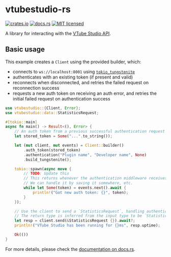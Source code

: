 # vtubestudio-rs

[![crates.io](https://img.shields.io/crates/v/vtubestudio.svg)](https://crates.io/crates/vtubestudio)
[![docs.rs](https://docs.rs/vtubestudio/badge.svg)](https://docs.rs/vtubestudio)
[![MIT licensed](https://img.shields.io/badge/license-MIT-blue.svg)](./LICENSE)

A library for interacting with the [VTube Studio API].

[VTube Studio API]: https://github.com/DenchiSoft/VTubeStudio

## Basic usage

This example creates a `Client` using the provided builder, which:

* connects to `ws://localhost:8001` using [`tokio_tungstenite`](https://docs.rs/tokio_tungstenite)
* authenticates with an existing token (if present and valid)
* reconnects when disconnected, and retries the failed request on reconnection success
* requests a new auth token on receiving an auth error, and retries the initial failed
  request on authentication success

```rust
use vtubestudio::{Client, Error};
use vtubestudio::data::StatisticsRequest;

#[tokio::main]
async fn main() -> Result<(), Error> {
    // An auth token from a previous successful authentication request
    let stored_token = Some("...".to_string());

    let (mut client, mut events) = Client::builder()
        .auth_token(stored_token)
        .authentication("Plugin name", "Developer name", None)
        .build_tungstenite();

    tokio::spawn(async move {
        // TODO: Update this
        // This returns whenever the authentication middleware receives a new auth token.
        // We can handle it by saving it somewhere, etc.
        while let Some(token) = events.next().await {
            println!("Got new auth token: {}", token);
        }
    });

    // Use the client to send a `StatisticsRequest`, handling authentication if necessary.
    // The return type is inferred from the input type to be `StatisticsResponse`.
    let resp = client.send(&StatisticsRequest {}).await?;
    println!("VTube Studio has been running for {}ms", resp.uptime);

    Ok(())
}
```

For more details, please check the [documentation on docs.rs](https://docs.rs/vtubestudio).

